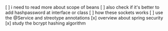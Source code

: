 
[ ] i need to read more about scope of beans
[ ] also check if it's better to add hashpassword at interface or class
[ ] how these sockets works
[ ] use the @Service and streotype annotations
[x] overview about spring security
[x] study the bcrypt hashing algorithm
